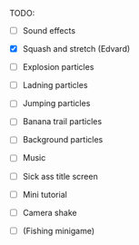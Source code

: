 TODO:
 - [ ] Sound effects
 - [x] Squash and stretch (Edvard)

 - [ ] Explosion particles
 - [ ] Ladning particles
 - [ ] Jumping particles
 - [ ] Banana trail particles
 - [ ] Background particles

 - [ ] Music

 - [ ] Sick ass title screen
 - [ ] Mini tutorial
 - [ ] Camera shake
 - [ ] (Fishing minigame)
